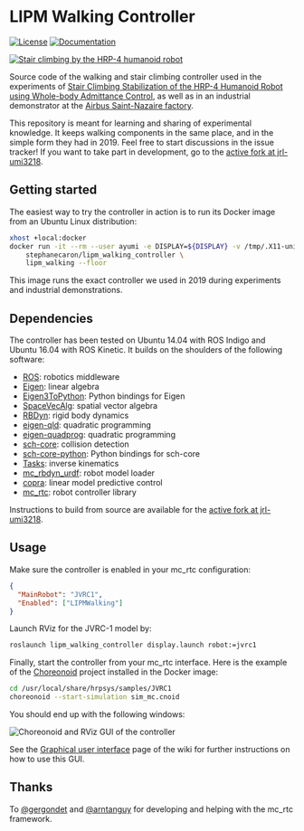 # LIPM Walking Controller

[![License](https://img.shields.io/badge/License-BSD%202--Clause-green.svg)](https://opensource.org/licenses/BSD-2-Clause)
[![Documentation](https://img.shields.io/badge/doxygen-online-brightgreen?logo=read-the-docs&style=flat)](https://scaron.info/doc/lipm_walking_controller/)

[![Stair climbing by the HRP-4 humanoid robot](https://scaron.info/images/stair-climbing.jpg)](https://www.youtube.com/watch?v=vFCFKAunsYM&t=22)

Source code of the walking and stair climbing controller used in the experiments of [Stair Climbing Stabilization of the HRP-4 Humanoid Robot using Whole-body Admittance Control](https://hal.archives-ouvertes.fr/hal-01875387/document), as well as in an industrial demonstrator at the [Airbus Saint-Nazaire factory](https://hal-lirmm.ccsd.cnrs.fr/lirmm-02303117/document).

This repository is meant for learning and sharing of experimental knowledge. It keeps walking components in the same place, and in the simple form they had in 2019. Feel free to start discussions in the issue tracker! If you want to take part in development, go to the [active fork at jrl-umi3218](https://jrl-umi3218.github.io/lipm_walking_controller/).

## Getting started

The easiest way to try the controller in action is to run its Docker image from an Ubuntu Linux distribution:

```sh
xhost +local:docker
docker run -it --rm --user ayumi -e DISPLAY=${DISPLAY} -v /tmp/.X11-unix:/tmp/.X11-unix:rw \
    stephanecaron/lipm_walking_controller \
    lipm_walking --floor
```

This image runs the exact controller we used in 2019 during experiments and industrial demonstrations.

## Dependencies

The controller has been tested on Ubuntu 14.04 with ROS Indigo and Ubuntu 16.04 with ROS Kinetic. It builds on the shoulders of the following software:

* [ROS](http://www.ros.org/): robotics middleware
* [Eigen](https://eigen.tuxfamily.org/): linear algebra
* [Eigen3ToPython](https://github.com/jrl-umi3218/Eigen3ToPython): Python bindings for Eigen
* [SpaceVecAlg](https://github.com/jrl-umi3218/SpaceVecAlg): spatial vector algebra
* [RBDyn](https://github.com/jrl-umi3218/RBDyn/): rigid body dynamics
* [eigen-qld](https://github.com/jrl-umi3218/eigen-qld): quadratic programming
* [eigen-quadprog](https://github.com/jrl-umi3218/eigen-quadprog): quadratic programming
* [sch-core](https://github.com/jrl-umi3218/sch-core): collision detection
* [sch-core-python](https://github.com/jrl-umi3218/sch-core-python): Python bindings for sch-core
* [Tasks](https://github.com/jrl-umi3218/Tasks/): inverse kinematics
* [mc\_rbdyn\_urdf](https://github.com/jrl-umi3218/mc_rbdyn_urdf): robot model loader
* [copra](https://github.com/vsamy/copra): linear model predictive control
* [mc\_rtc](https://github.com/jrl-umi3218/mc_rtc): robot controller library

Instructions to build from source are available for the [active fork at jrl-umi3218](https://jrl-umi3218.github.io/lipm_walking_controller/doxygen/HEAD/build.html).

## Usage

Make sure the controller is enabled in your mc\_rtc configuration:

```json
{
  "MainRobot": "JVRC1",
  "Enabled": ["LIPMWalking"]
}
```

Launch RViz for the JVRC-1 model by:

```sh
roslaunch lipm_walking_controller display.launch robot:=jvrc1
```

Finally, start the controller from your mc\_rtc interface. Here is the example
of the [Choreonoid](https://choreonoid.org/en/) project installed in the
Docker image:

```sh
cd /usr/local/share/hrpsys/samples/JVRC1
choreonoid --start-simulation sim_mc.cnoid
```

You should end up with the following windows:

![Choreonoid and RViz GUI of the controller](https://user-images.githubusercontent.com/1189580/64157945-ead71c80-ce37-11e9-9081-7936702c5fbc.png)

See the [Graphical user interface](https://github.com/stephane-caron/lipm_walking_controller/wiki/Graphical-user-interface) page of the
wiki for further instructions on how to use this GUI.

## Thanks

To [@gergondet](https://github.com/gergondet) and [@arntanguy](https://github.com/arntanguy) for developing and helping with the mc\_rtc framework.

